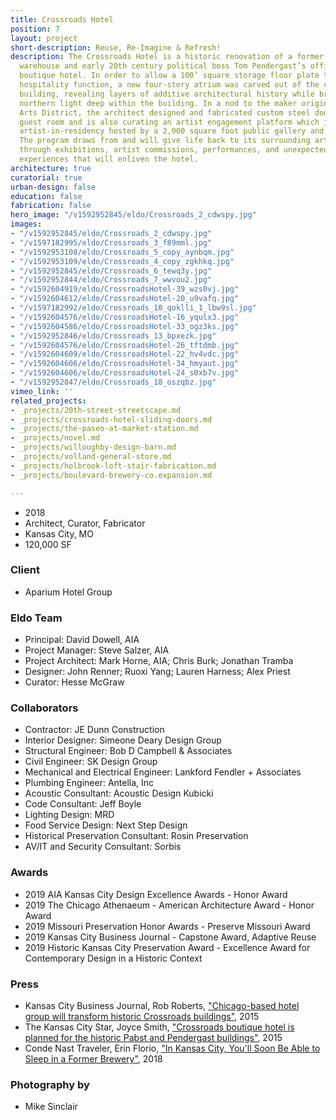 ```yaml
---
title: Crossroads Hotel
position: 7
layout: project
short-description: Reuse, Re-Imagine & Refresh!
description: The Crossroads Hotel is a historic renovation of a former Pabst brewery
  warehouse and early 20th century political boss Tom Pendergast’s office into a 131-room
  boutique hotel. In order to allow a 100’ square storage floor plate to serve a new
  hospitality function, a new four-story atrium was carved out of the center of the
  building, revealing layers of additive architectural history while bringing soft
  northern light deep within the building. In a nod to the maker origins of the Crossroads
  Arts District, the architect designed and fabricated custom steel doors in each
  guest room and is also curating an artist engagement platform which includes an
  artist-in-residency hosted by a 2,000 square foot public gallery and studio space.
  The program draws from and will give life back to its surrounding arts district
  through exhibitions, artist commissions, performances, and unexpected artist-driven
  experiences that will enliven the hotel.
architecture: true
curatorial: true
urban-design: false
education: false
fabrication: false
hero_image: "/v1592952845/eldo/Crossroads_2_cdwspy.jpg"
images:
- "/v1592952845/eldo/Crossroads_2_cdwspy.jpg"
- "/v1597182995/eldo/Crossroads_3_f89mml.jpg"
- "/v1592953108/eldo/Crossroads_5_copy_aynbqm.jpg"
- "/v1592953109/eldo/Crossroads_4_copy_zgkhkq.jpg"
- "/v1592952845/eldo/Crossroads_6_tewq3y.jpg"
- "/v1592952844/eldo/Crossroads_7_wwvou2.jpg"
- "/v1592604919/eldo/CrossroadsHotel-39_wzs0vj.jpg"
- "/v1592604612/eldo/CrossroadsHotel-20_u9vafq.jpg"
- "/v1597182992/eldo/Crossroads_10_qoklli_1_lbw9sl.jpg"
- "/v1592604576/eldo/CrossroadsHotel-16_yqulx3.jpg"
- "/v1592604586/eldo/CrossroadsHotel-33_ogz3ks.jpg"
- "/v1592952846/eldo/Crossroads_13_bpxezk.jpg"
- "/v1592604576/eldo/CrossroadsHotel-26_tftdmb.jpg"
- "/v1592604609/eldo/CrossroadsHotel-22_hv4vdc.jpg"
- "/v1592604606/eldo/CrossroadsHotel-34_hmyaut.jpg"
- "/v1592604606/eldo/CrossroadsHotel-24_s0xb7v.jpg"
- "/v1592952847/eldo/Crossroads_18_oszqbz.jpg"
vimeo_link: ''
related_projects:
- _projects/20th-street-streetscape.md
- _projects/crossroads-hotel-sliding-doors.md
- _projects/the-paseo-at-market-station.md
- _projects/novel.md
- _projects/willoughby-design-barn.md
- _projects/volland-general-store.md
- _projects/holbrook-loft-stair-fabrication.md
- _projects/boulevard-brewery-co.expansion.md

---
```

- 2018
- Architect, Curator, Fabricator
- Kansas City, MO
- 120,000 SF

### Client
- Aparium Hotel Group

### Eldo Team
- Principal: David Dowell, AIA
- Project Manager: Steve Salzer, AIA
- Project Architect: Mark Horne, AIA; Chris Burk; Jonathan Tramba
- Designer: John Renner; Ruoxi Yang; Lauren Harness; Alex Priest
- Curator: Hesse McGraw

### Collaborators
- Contractor: JE Dunn Construction
- Interior Designer: Simeone Deary Design Group
- Structural Engineer: Bob D Campbell & Associates
- Civil Engineer: SK Design Group
- Mechanical and Electrical Engineer: Lankford Fendler + Associates
- Plumbing Engineer: Antella, Inc
- Acoustic Consultant: Acoustic Design Kubicki
- Code Consultant: Jeff Boyle
- Lighting Design: MRD
- Food Service Design: Next Step Design
- Historical Preservation Consultant: Rosin Preservation
- AV/IT and Security Consultant: Sorbis

### Awards
- 2019 AIA Kansas City Design Excellence Awards - Honor Award
- 2019 The Chicago Athenaeum - American Architecture Award - Honor Award
- 2019 Missouri Preservation Honor Awards - Preserve Missouri Award
- 2019 Kansas City Business Journal - Capstone Award, Adaptive Reuse
- 2019 Historic Kansas City Preservation Award - Excellence Award for Contemporary Design in a Historic Context

### Press
- Kansas City Business Journal, Rob Roberts, ["Chicago-based hotel group will transform historic Crossroads buildings"](https://www.bizjournals.com/kansascity/news/2015/08/07/aparium-boutique-hotel-crossroads.html "Chicago-based hotel group will transform historic Crossroads buildings"), 2015
- The Kansas City Star, Joyce Smith, ["Crossroads boutique hotel is planned for the historic Pabst and Pendergast buildings"](https://www.kansascity.com/news/business/biz-columns-blogs/cityscape/article30397305.html "Crossroads boutique hotel is planned for the historic Pabst and Pendergast buildings"), 2015
- Conde Nast Traveler, Erin Florio, ["In Kansas City, You'll Soon Be Able to Sleep in a Former Brewery"](https://www.cntraveler.com/story/in-kansas-city-youll-soon-be-able-to-sleep-in-a-former-brewery "In Kansas City, You'll Soon Be Able to Sleep in a Former Brewery"), 2018

### Photography by
- Mike Sinclair
